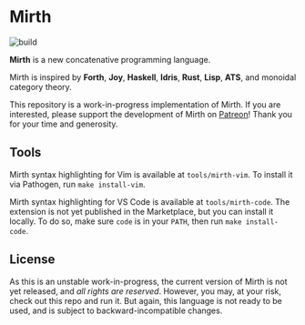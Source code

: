 # Mirth

![build](https://github.com/mirth-lang/mirth/workflows/build/badge.svg)

**Mirth** is a new concatenative programming language.

Mirth is inspired by **Forth**, **Joy**, **Haskell**, **Idris**, **Rust**, **Lisp**, **ATS**, and monoidal category theory.

This repository is a work-in-progress implementation of Mirth. If you are interested, please support the development of Mirth on [Patreon](https://patreon.com/typeswitch)! Thank you for your time and generosity.

## Tools

Mirth syntax highlighting for Vim is available at `tools/mirth-vim`. To install it via Pathogen, run `make install-vim`.

Mirth syntax highlighting for VS Code is available at `tools/mirth-code`. The extension is not yet published in the Marketplace, but you can install it locally. To do so, make sure `code` is in your `PATH`, then run `make install-code`.

## License

As this is an unstable work-in-progress, the current version of Mirth is not yet released, and *all rights are reserved*. However, you may, at your risk, check out this repo and run it. But again, this language is not ready to be used, and is subject to backward-incompatible changes.
